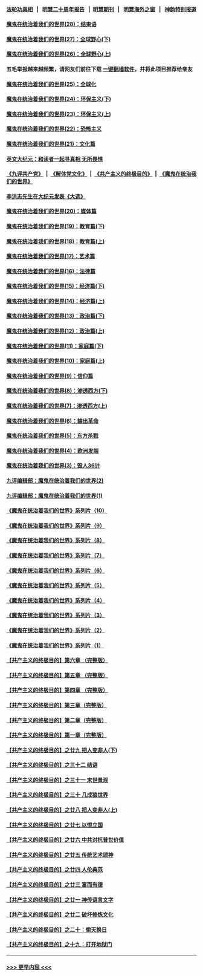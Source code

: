 #### [法轮功真相](https://github.com/gfw-breaker/truth/blob/master/README.md?t=0) &nbsp;&nbsp;|&nbsp;&nbsp; [明慧二十周年报告](https://github.com/gfw-breaker/mh-reports/blob/master/README.md?t=0) &nbsp;&nbsp;|&nbsp;&nbsp;[明慧期刊](https://github.com/gfw-breaker/mh-qikan) &nbsp;&nbsp;|&nbsp;&nbsp; [明慧海外之窗](https://github.com/gfw-breaker/mh-news/blob/master/README.md?t=0) &nbsp;&nbsp;|&nbsp;&nbsp; [神韵特别报道](https://github.com/gfw-breaker/mh-news/blob/master/shenyun.md?t=0)
#### [魔鬼在统治着我们的世界(28)：结束语](../pages/nsc422/n10936246.md?t=07111651) 
#### [魔鬼在统治着我们的世界(27)：全球野心(下)](../pages/nsc422/n10928319.md?t=07111651) 
#### [魔鬼在统治着我们的世界(26)：全球野心(上)](../pages/nsc422/n10900318.md?t=07111651) 
#### 五毛举报越来越频繁，请网友们前往下载 [一键翻墙软件](https://github.com/gfw-breaker/ssr-accounts)，并将此项目推荐给亲友
#### [魔鬼在统治着我们的世界(25)：全球化](../pages/nsc422/n10788205.md?t=07111651) 
#### [魔鬼在统治着我们的世界(24)：环保主义(下)](../pages/nsc422/n10695307.md?t=07111651) 
#### [魔鬼在统治着我们的世界(23)：环保主义(上)](../pages/nsc422/n10688613.md?t=07111651) 
#### [魔鬼在统治着我们的世界(22)：恐怖主义](../pages/nsc422/n10614727.md?t=07111651) 
#### [魔鬼在统治着我们的世界(21)：文化篇](../pages/nsc422/n10597706.md?t=07111651) 
#### [英文大纪元：和读者一起寻真相 无所畏惧](../pages/nsc422/n12542027.md?t=07111651) 
#### [《九评共产党》](https://github.com/begood0513/9ping.md/blob/master/README.md) &nbsp;|&nbsp; [《解体党文化》](../../../../jtdwh.md/blob/master/README.md)  &nbsp;|&nbsp; [《共产主义的终极目的》](../../../../gczydzjmd.md/blob/master/README.md) &nbsp;|&nbsp; [《魔鬼在统治我们的世界》](../../../../mgztzwmdsj.md/blob/master/README.md) 
#### [李洪志先生在大纪元发表《大选》](../pages/nsc422/n12534746.md?t=07111651) 
#### [魔鬼在统治着我们的世界(20)：媒体篇](../pages/nsc422/n10586579.md?t=07111651) 
#### [魔鬼在统治着我们的世界(19)：教育篇(下)](../pages/nsc422/n10564808.md?t=07111651) 
#### [魔鬼在统治着我们的世界(18)：教育篇(上)](../pages/nsc422/n10526970.md?t=07111651) 
#### [魔鬼在统治着我们的世界(17)：艺术篇](../pages/nsc422/n10499093.md?t=07111651) 
#### [魔鬼在统治着我们的世界(16)：法律篇](../pages/nsc422/n10485969.md?t=07111651) 
#### [魔鬼在统治着我们的世界(15)：经济篇(下)](../pages/nsc422/n10469975.md?t=07111651) 
#### [魔鬼在统治着我们的世界(14)：经济篇(上)](../pages/nsc422/n10457370.md?t=07111651) 
#### [魔鬼在统治着我们的世界(13)：政治篇(下)](../pages/nsc422/n10448270.md?t=07111651) 
#### [魔鬼在统治着我们的世界(12)：政治篇(上)](../pages/nsc422/n10444576.md?t=07111651) 
#### [魔鬼在统治着我们的世界(11)：家庭篇(下)](../pages/nsc422/n10440961.md?t=07111651) 
#### [魔鬼在统治着我们的世界(10)：家庭篇(上)](../pages/nsc422/n10435448.md?t=07111651) 
#### [魔鬼在统治着我们的世界(9)：信仰篇](../pages/nsc422/n10432159.md?t=07111651) 
#### [魔鬼在统治着我们的世界(8)：渗透西方(下)](../pages/nsc422/n10429603.md?t=07111651) 
#### [魔鬼在统治着我们的世界(7)：渗透西方(上)](../pages/nsc422/n10426013.md?t=07111651) 
#### [魔鬼在统治着我们的世界(6)：输出革命](../pages/nsc422/n10421536.md?t=07111651) 
#### [魔鬼在统治着我们的世界(5)：东方杀戮](../pages/nsc422/n10417707.md?t=07111651) 
#### [魔鬼在统治着我们的世界(4)：欧洲发端](../pages/nsc422/n10414890.md?t=07111651) 
#### [魔鬼在统治着我们的世界(3)：毁人36计](../pages/nsc422/n10411583.md?t=07111651) 
#### [九评编辑部：魔鬼在统治着我们的世界(2)](../pages/nsc422/n10410036.md?t=07111651) 
#### [九评编辑部：魔鬼在统治着我们的世界(1)](../pages/nsc422/n10406825.md?t=07111651) 
#### [《魔鬼在统治着我们的世界》系列片（10）](../pages/nsc422/n12292670.md?t=07111651) 
#### [《魔鬼在统治着我们的世界》系列片（9）](../pages/nsc422/n12290859.md?t=07111651) 
#### [《魔鬼在统治着我们的世界》系列片（8）](../pages/nsc422/n12287445.md?t=07111651) 
#### [《魔鬼在统治着我们的世界》系列片（7）](../pages/nsc422/n12283425.md?t=07111651) 
#### [《魔鬼在统治着我们的世界》系列片（6）](../pages/nsc422/n12282314.md?t=07111651) 
#### [《魔鬼在统治着我们的世界》系列片（5）](../pages/nsc422/n12281419.md?t=07111651) 
#### [《魔鬼在统治着我们的世界》系列片（4）](../pages/nsc422/n12274024.md?t=07111651) 
#### [《魔鬼在统治着我们的世界》系列片（3）](../pages/nsc422/n12271322.md?t=07111651) 
#### [《魔鬼在统治着我们的世界》系列片（2）](../pages/nsc422/n12269049.md?t=07111651) 
#### [《魔鬼在统治着我们的世界》系列片（1）](../pages/nsc422/n12267575.md?t=07111651) 
#### [【共产主义的终极目的】第六章 （完整版）](../pages/nsc422/n11428913.md?t=07111651) 
#### [【共产主义的终极目的】第五章 （完整版）](../pages/nsc422/n11428912.md?t=07111651) 
#### [【共产主义的终极目的】第四章 （完整版）](../pages/nsc422/n11428907.md?t=07111651) 
#### [【共产主义的终极目的】第三章（完整版）](../pages/nsc422/n11428848.md?t=07111651) 
#### [【共产主义的终极目的】第二章（完整版）](../pages/nsc422/n11428831.md?t=07111651) 
#### [【共产主义的终极目的】第一章（完整版）](../pages/nsc422/n11417651.md?t=07111651) 
#### [【共产主义的终极目的】之廿九 把人变非人(下)](../pages/nsc422/n11344140.md?t=07111651) 
#### [【共产主义的终极目的】之三十二 结语](../pages/nsc422/n11360535.md?t=07111651) 
#### [【共产主义的终极目的】之三十一 末世景观](../pages/nsc422/n11351129.md?t=07111651) 
#### [【共产主义的终极目的】之三十 几成狼世界](../pages/nsc422/n11348280.md?t=07111651) 
#### [【共产主义的终极目的】之廿八 把人变非人(上)](../pages/nsc422/n11340492.md?t=07111651) 
#### [【共产主义的终极目的】之廿七 以恨立国](../pages/nsc422/n11336944.md?t=07111651) 
#### [【共产主义的终极目的】之廿六 中共对抗普世价值](../pages/nsc422/n11324785.md?t=07111651) 
#### [【共产主义的终极目的】之廿五 传统艺术颂神](../pages/nsc422/n11296396.md?t=07111651) 
#### [【共产主义的终极目的】之廿四 人伦典范](../pages/nsc422/n11296397.md?t=07111651) 
#### [【共产主义的终极目的】之廿三 富而有德](../pages/nsc422/n11283598.md?t=07111651) 
#### [【共产主义的终极目的】之廿一 神传语言文字](../pages/nsc422/n11263265.md?t=07111651) 
#### [【共产主义的终极目的】之廿二 破坏修炼文化](../pages/nsc422/n11245728.md?t=07111651) 
#### [【共产主义的终极目的】之二十：偷天换日](../pages/nsc422/n11238846.md?t=07111651) 
#### [【共产主义的终极目的】之十九：打开地狱门](../pages/nsc422/n11206376.md?t=07111651) 

----
#### [ >>> 更早内容 <<< ](../indexes/nsc422-earlier.md)
